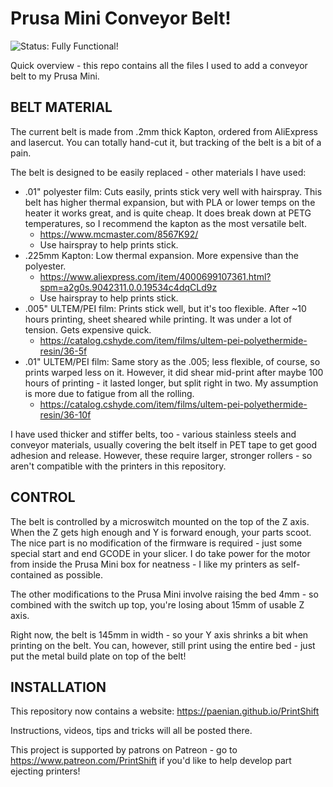 # Prusa Mini Conveyor Belt!

![Status: Fully Functional!](https://badgen.net/badge/STATUS/Full%20Functional/green)

Quick overview - this repo contains all the files I used to add a conveyor belt to my Prusa Mini.

## BELT MATERIAL
The current belt is made from .2mm thick Kapton, ordered from AliExpress and lasercut.  You can totally hand-cut it, but tracking of the belt is a bit of a pain.

The belt is designed to be easily replaced - other materials I have used:
 * .01" polyester film: Cuts easily, prints stick very well with hairspray.  This belt has higher thermal expansion, but with PLA or lower temps on the heater it works great, and is quite cheap.  It does break down at PETG temperatures, so I recommend the kapton as the most versatile belt.
   * https://www.mcmaster.com/8567K92/
   * Use hairspray to help prints stick.
 * .225mm Kapton: Low thermal expansion.  More expensive than the polyester.
   * https://www.aliexpress.com/item/4000699107361.html?spm=a2g0s.9042311.0.0.19534c4dqCLd9z
   * Use hairspray to help prints stick.
 * .005" ULTEM/PEI film: Prints stick well, but it's too flexible.  After ~10 hours printing, sheet sheared while printing.  It was under a lot of tension.  Gets expensive quick.
   * https://catalog.cshyde.com/item/films/ultem-pei-polyethermide-resin/36-5f
 * .01" ULTEM/PEI film: Same story as the .005; less flexible, of course, so prints warped less on it.  However, it did shear mid-print after maybe 100 hours of printing - it lasted longer, but split right in two.  My assumption is more due to fatigue from all the rolling.
   * https://catalog.cshyde.com/item/films/ultem-pei-polyethermide-resin/36-10f

 I have used thicker and stiffer belts, too - various stainless steels and conveyor materials, usually covering the belt itself in PET tape to get good adhesion and release.  However, these require larger, stronger rollers - so aren't compatible with the printers in this repository.


## CONTROL
The belt is controlled by a microswitch mounted on the top of the Z axis.  When the Z gets high enough and Y is forward enough, your parts scoot.  The nice part is no modification of the firmware is required - just some special start and end GCODE in your slicer.  I do take power for the motor from inside the Prusa Mini box for neatness - I like my printers as self-contained as possible.

The other modifications to the Prusa Mini involve raising the bed 4mm - so combined with the switch up top, you're losing about 15mm of usable Z axis.

Right now, the belt is 145mm in width - so your Y axis shrinks a bit when printing on the belt.  You can, however, still print using the entire bed - just put the metal build plate on top of the belt!


## INSTALLATION
This repository now contains a website: https://paenian.github.io/PrintShift

Instructions, videos, tips and tricks will all be posted there.

This project is supported by patrons on Patreon - go to https://www.patreon.com/PrintShift if you'd like to help develop part ejecting printers!
